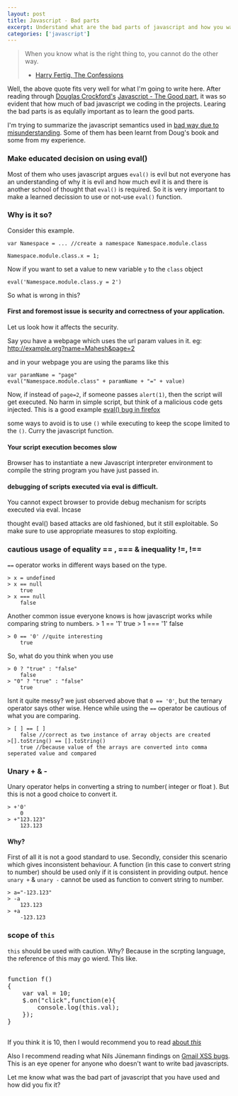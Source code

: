 ```yaml
---
layout: post
title: Javascript - Bad parts
excerpt: Understand what are the bad parts of javascript and how you wanted to avoid it
categories: ['javascript']
---
```


> When you know what is the right thing to, you cannot do the other way.
>    - [Harry Fertig, The Confessions](http://www.imdb.com/title/tt0128137/)


Well, the above quote fits very well for what I'm going to write here. After reading through [Douglas Crockford's](https://plus.google.com/118095276221607585885/posts) [Javascript - The Good part](http://www.amazon.com/JavaScript-Good-Parts-Douglas-Crockford/dp/0596517742), it was so evident that how much of bad javascript we coding in the projects. Learing the bad parts is as equlally important as to learn the good parts. 

I'm trying to summarize the javascript semantics used in [bad way due to misunderstanding](http://www.crockford.com/javascript/javascript.html). Some of them has been learnt from Doug's book and some from my experience.


###	Make educated decision on using eval()
Most of them who uses javascript argues `eval()` is evil but not everyone has an understanding of why it is evil and how much evil it is and there is another school of thought that `eval()` is required. So it is very important to make a learned decission to use or not-use `eval()` function.

### Why is it so?

Consider this example.

    var Namespace = ... //create a namespace Namespace.module.class
    	
    Namespace.module.class.x = 1;
	
Now if you want to set a value to new variable `y` to the `class` object

    eval('Namespace.module.class.y = 2')
	
So what is wrong in this?

#### First and foremost issue is security and correctness of your application.

Let us look how it affects the security.

Say you have a webpage which uses the url param values in it.
eg: http://example.org?name=Mahesh&page=2

and in your webpage you are using the params like this

	var paramName = "page"
	eval("Namespace.module.class" + paramName + "=" + value)

Now, if instead of `page=2`, if someone passes `alert(1)`, then the script will get executed. No harm in simple script, but think of a malicious code gets injected. This is a good example [eval() bug in firefox](https://bugzilla.mozilla.org/show_bug.cgi?id=87980)

some ways to avoid is to use `()` while executing to keep the scope limited to the `()`. Curry the javascript function.

#### Your script execution becomes slow

Browser has to instantiate a new Javascript interpreter environment to compile the string program you have just passed in.

#### debugging of scripts executed via eval is difficult.

You cannot expect browser to provide debug mechanism for scripts executed via eval. Incase

thought eval() based attacks are old fashioned, but it still exploitable. So make sure to use appropriate measures to stop exploiting.

### cautious usage of equality == , === & inequality  !=, !== ###

`==` operator works in different ways based on the type.

	> x = undefined
	> x == null
		true
	> x === null
		false

Another common issue everyone knows is how javascript works while comparing string to numbers.
	> 1 == '1'
		true
	> 1 === '1'
		false

	> 0 == '0' //quite interesting
		true

So, what do you think when you use

	> 0 ? "true" : "false"
		false
	> "0" ? "true" : "false"
		true
		
Isnt it quite messy? we just observed above that `0 == '0'`, but the ternary operator says other wise. Hence while using the `==` operator be cautious of what you are comparing.


	> [ ] == [ ]
		false //correct as two instance of array objects are created
	>[].toString() == [].toString()
		true //because value of the arrays are converted into comma seperated value and compared


### Unary + & -	###

Unary operator helps in converting a string to number( integer or float ). But this is not a good choice to convert it.

	> +'0'
		0
	> +"123.123"
		123.123
		
#### Why? ####

First of all it is not a good standard to use. Secondly, consider this scenario which gives inconsistent behaviour. A function (in this case to convert string to number) should be used only if it is consistent in providing output. hence `unary +` & `unary -` cannot be used as function to convert string to number. 

	> a="-123.123"
	> -a
		123.123
	> +a
		-123.123


### scope of `this` ###

`this` should be used with caution. Why? Because in the scrpting language, the reference of this may go wierd. This like.

<pre>

function f()
{
    var val = 10;
    $.on("click",function(e){
        console.log(this.val);
    });
}

</pre>

If you think it is 10, then I would recommend you to read [about _this_](http://stackoverflow.com/questions/3127429/javascript-this-keyword)


Also I recommend reading what Nils Jünemann findings on [Gmail XSS bugs](http://www.nilsjuenemann.de/2012/06/cross-site-scripting-in-google-mail.html). This is an eye opener for anyone who doesn't want to write bad javascripts.

Let me know what was the bad part of javascript that you have used and how did you fix it?